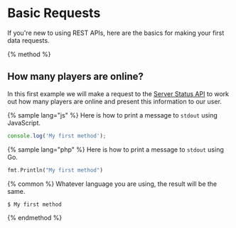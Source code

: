# Basic Requests

If you're new to using REST APIs, here are the basics for making your first data requests.

{% method %}
## How many players are online?

In this first example we will make a request to the [Server Status API](../citydriving-statistics-api/server-status-api.md) to work out how many players are online and present this information to our user.

{% sample lang="js" %}
Here is how to print a message to `stdout` using JavaScript.

```js
console.log('My first method');
```

{% sample lang="php" %}
Here is how to print a message to `stdout` using Go.

```php
fmt.Println("My first method")
```

{% common %}
Whatever language you are using, the result will be the same.

```bash
$ My first method
```
{% endmethod %}
